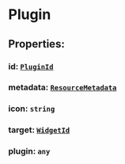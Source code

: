 # **Plugin**
## **Properties**:
### id: [`PluginId`](./PluginId)
### metadata: [`ResourceMetadata`](./ResourceMetadata)
### icon: `string`
### target: [`WidgetId`](./WidgetId)
### plugin: `any`